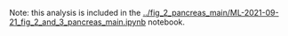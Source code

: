 Note: this analysis is included in the
[../fig_2_pancreas_main/ML-2021-09-21_fig_2_and_3_pancreas_main.ipynb](../fig_2_pancreas_main/ML-2021-09-21_fig_2_and_3_pancreas_main.ipynb) notebook.
